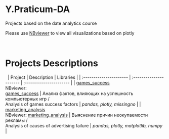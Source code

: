 # Y.Praticum-DA
Projects based on the date analytics course

Please use [NBviewer](https://nbviewer.org/github/im-gary/) to view all visualizations based on plotly

 
# Projects Descriptions
 
| Project | Description | Libraries | 
| :---------------------- | :---------------------- | :---------------------- |
| [games_success](games_success) <br /> NBviewer: <br /> [games_success](https://nbviewer.org/github/anait-nik/practicum_DA_projects/blob/main/games_success/games.ipynb?flush_cache=true) | Анализ фактов, влияющих на успешность компьютерных игр  /<br />  Analysis of games success factors | *pandas, plotly, missingno* |
| [marketing_analysis](marketing_analysis) <br /> NBviewer: [marketing_analysis](https://nbviewer.org/github/anait-nik/practicum_DA_projects/blob/main/marketing_analysis/marketing_analysis.ipynb?flush_cache=true) | Выяснение причин неокупаемости рекламы /<br />  Analysis of causes of advertising failure | *pandas, plotly, matplotlib, numpy* |
